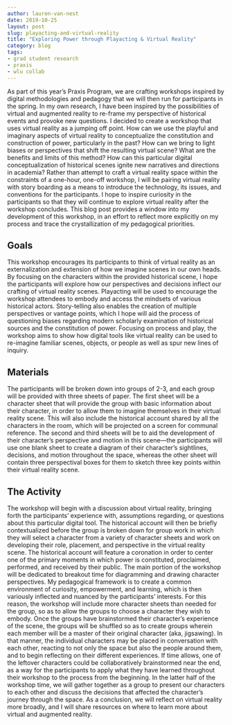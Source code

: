 ```yaml
---
author: lauren-van-nest
date: 2019-10-25
layout: post
slug: playacting-and-virtual-reality
title: "Exploring Power through Playacting & Virtual Reality"
category: blog
tags:
- grad student research
- praxis
- wlu collab
---
```


As part of this year’s Praxis Program, we are crafting workshops inspired by digital methodologies and pedagogy that we will then run for participants in the spring. In my own research, I have been inspired by the possibilities of virtual and augmented reality to re-frame my perspective of historical events and provoke new questions. I decided to create a workshop that uses virtual reality as a jumping off point. How can we use the playful and imaginary aspects of virtual reality to conceptualize the constitution and construction of power, particularly in the past? How can we bring to light biases or perspectives that shift the resulting virtual scene? What are the benefits and limits of this method? How can this particular digital conceptualization of historical scenes ignite new narratives and directions in academia? Rather than attempt to craft a virtual reality space within the constraints of a one-hour, one-off workshop, I will be pairing virtual reality with story boarding as a means to introduce the technology, its issues, and conventions for the participants. I hope to inspire curiosity in the participants so that they will continue to explore virtual reality after the workshop concludes. This blog post provides a window into my development of this workshop, in an effort to reflect more explicitly on my process and trace the crystallization of my pedagogical priorities.

## Goals
This workshop encourages its participants to think of virtual reality as an externalization and extension of how we imagine scenes in our own heads. By focusing on the characters within the provided historical scene, I hope the participants will explore how our perspectives and decisions inflect our crafting of virtual reality scenes. Playacting will be used to encourage the workshop attendees to embody and access the mindsets of various historical actors. Story-telling also enables the creation of multiple perspectives or vantage points, which I hope will aid the process of questioning biases regarding modern scholarly examination of historical sources and the constitution of power. Focusing on process and play, the workshop aims to show how digital tools like virtual reality can be used to re-imagine familiar scenes, objects, or people as well as spur new lines of inquiry. 

## Materials
The participants will be broken down into groups of 2-3, and each group will be provided with three sheets of paper. The first sheet will be a character sheet that will provide the group with basic information about their character, in order to allow them to imagine themselves in their virtual reality scene. This will also include the historical account shared by all the characters in the room, which will be projected on a screen for communal reference. The second and third sheets will be to aid the development of their character’s perspective and motion in this scene—the participants will use one blank sheet to create a diagram of their character’s sightlines, decisions, and motion throughout the space, whereas the other sheet will contain three perspectival boxes for them to sketch three key points within their virtual reality scene.

## The Activity 
The workshop will begin with a discussion about virtual reality, bringing forth the participants’ experience with, assumptions regarding, or questions about this particular digital tool. The historical account will then be briefly contextualized before the group is broken down for group work in which they will select a character from a variety of character sheets and work on developing their role, placement, and perspective in the virtual reality scene. The historical account will feature a coronation in order to center one of the primary moments in which power is constituted, proclaimed, performed, and received by their public. The main portion of the workshop will be dedicated to breakout time for diagramming and drawing character perspectives. My pedagogical framework is to create a common environment of curiosity, empowerment, and learning, which is then variously inflected and nuanced by the participants’ interests. For this reason, the workshop will include more character sheets than needed for the group, so as to allow the groups to choose a character they wish to embody. Once the groups have brainstormed their character’s experience of the scene, the groups will be shuffled so as to create groups wherein each member will be a master of their original character (aka, jigsawing). In that manner, the individual characters may be placed in conversation with each other, reacting to not only the space but also the people around them, and to begin reflecting on their different experiences. If time allows, one of the leftover characters could be collaboratively brainstormed near the end, as a way for the participants to apply what they have learned throughout their workshop to the process from the beginning. In the latter half of the workshop time, we will gather together as a group to present our characters to each other and discuss the decisions that affected the character’s journey through the space. As a conclusion, we will reflect on virtual reality more broadly, and I will share resources on where to learn more about virtual and augmented reality.
